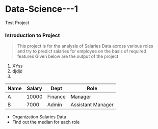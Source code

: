 # Data-Science---1
Test Project
### Introduction to Project
> This project is for the analysis of Salaries Data across various roles and try to predict salaries for employee on the basis of required features
> Given below are the output of the project
1. XYss
2. djdjd
3. 
| Name | Salary | Dept | Role |
|------|--------|------|------|
| A | 10000 | Finance | Manager |
| B | 7000 | Admin | Assistant Manager |

- Organization Salaries Data
- Find out the median for each role
